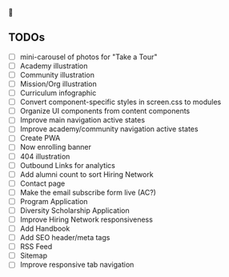 💫

## TODOs

- [ ] mini-carousel of photos for "Take a Tour"
- [ ] Academy illustration
- [ ] Community illustration
- [ ] Mission/Org illustration
- [ ] Curriculum infographic
- [ ] Convert component-specific styles in screen.css to modules
- [ ] Organize UI components from content components
- [ ] Improve main navigation active states
- [ ] Improve academy/community navigation active states
- [ ] Create PWA
- [ ] Now enrolling banner
- [ ] 404 illustration
- [ ] Outbound Links for analytics
- [ ] Add alumni count to sort Hiring Network
- [ ] Contact page
- [ ] Make the email subscribe form live (AC?)
- [ ] Program Application
- [ ] Diversity Scholarship Application
- [ ] Improve Hiring Network responsiveness
- [ ] Add Handbook
- [ ] Add SEO header/meta tags
- [ ] RSS Feed
- [ ] Sitemap
- [ ] Improve responsive tab navigation
